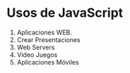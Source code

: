 # Usos de JavaScript #

1. Aplicaciones WEB.
2. Crear Presentaciones
3. Web Servers
4. Video Juegos
5. Aplicaciones Móviles